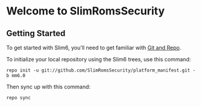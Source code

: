 Welcome to SlimRomsSecurity
===================


Getting Started
---------------

To get started with Slim6, you'll need to get familiar with
[Git and Repo](https://source.android.com/source/using-repo.html).

To initialize your local repository using the Slim6 trees, use this command:


	repo init -u git://github.com/SlimRomsSecurity/platform_manifest.git -b mm6.0



Then sync up with this command:

	repo sync
